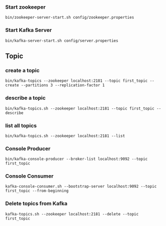 ### Start zookeeper
`bin/zookeeper-server-start.sh config/zookeeper.properties`

### Start Kafka Server
`bin/kafka-server-start.sh config/server.properties`

## Topic
### create a topic
`bin/kafka-topics --zookeeper localhost:2181 --topic first_topic --create --partitions 3 --replication-factor 1`

### describe a topic
`bin/kafka-topics.sh --zookeeper localhost:2181 --topic first_topic --describe`

### list all topics
`bin/kafka-topics.sh --zookeeper localhost:2181 --list`

### Console Producer
`bin/kafka-console-producer --broker-list localhost:9092 --topic first_topic`


### Console Consumer
`kafka-console-consumer.sh --bootstrap-server localhost:9092 --topic first_topic --from-beginning`



### Delete topics from Kafka
`kafka-topics.sh --zookeeper localhost:2181 --delete --topic first_topic`

